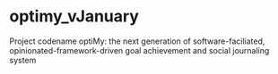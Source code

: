 # optimy_vJanuary
Project codename optiMy: the next generation of software-faciliated, opinionated-framework-driven goal achievement and social journaling system
